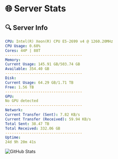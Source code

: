 # 🌐 Server Stats
## 🔍 Server Info
```yaml
CPU: Intel(R) Xeon(R) CPU E5-2699 v4 @ 1260.20MHz
CPU Usage: 0.60%
Cores: 44P | 88T
-----------------------------------
Memory:
Current Usage: 145.91 GB/503.74 GB
Available: 354.40 GB
-----------------------------------
Disk:
Current Usage: 64.29 GB/1.71 TB
Free: 1.56 TB
-----------------------------------
GPU:
No GPU detected
-----------------------------------
Network:
Current Transfer (Sent): 7.82 KB/s
Current Transfer (Received): 59.94 KB/s
Total Sent: 38.47 TB
Total Received: 332.06 GB
-----------------------------------
Uptime:
24d 9h 20m 41s
```
![GitHub Stats](https://img.shields.io/badge/Updated-2025-04-01_06:43:30-blue)